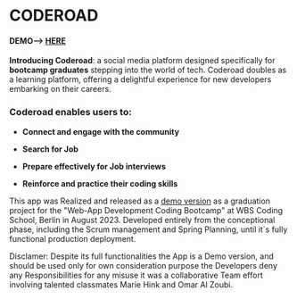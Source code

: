 # CODEROAD

#### DEMO--> [HERE](https://coderoad.onrender.com/)

**Introducing Coderoad**: a social media platform designed specifically for **bootcamp graduates** stepping into the world of tech. 
Coderoad doubles as a learning platform, offering a delightful experience for new developers embarking on their careers.

### Coderoad enables users to:

- **Connect and engage with the community**

- **Search for Job**

- **Prepare effectively for Job interviews**

- **Reinforce and practice their coding skills**

This app was Realized and released as a [demo version](https://coderoad.onrender.com/) as a graduation project for the "Web-App Development Coding Bootcamp"
at WBS Coding School, Berlin in August 2023.
Developed entirely from the conceptional phase, including the Scrum management and Spring Planning, until it´s fully functional production deployment.

Disclamer: Despite its full functionalities the App is a Demo version, and should be used only for own consideration purpose  the Developers deny any Responsibilities for any misuse 
it was a collaborative Team effort involving talented classmates Marie Hink and Omar Al Zoubi.
